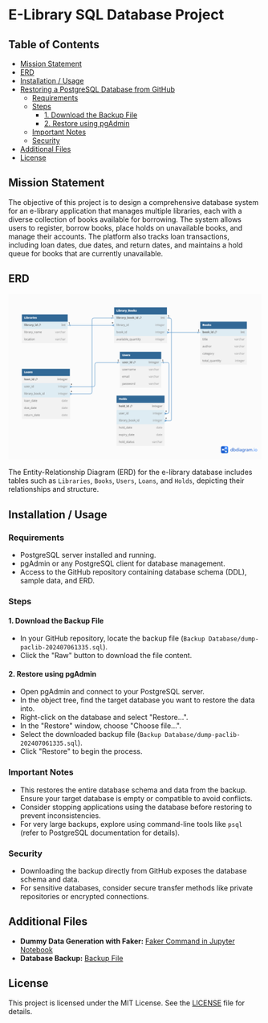 # E-Library SQL Database Project

## Table of Contents
- [Mission Statement](#mission-statement)
- [ERD](#erd)
- [Installation / Usage](#installation--usage)
- [Restoring a PostgreSQL Database from GitHub](#restoring-a-postgresql-database-from-github)
  - [Requirements](#requirements)
  - [Steps](#steps)
    - [1. Download the Backup File](#1-download-the-backup-file)
    - [2. Restore using pgAdmin](#2-restore-using-pgadmin)
  - [Important Notes](#important-notes)
  - [Security](#security)
- [Additional Files](#additional-files)
- [License](#license)

## Mission Statement

The objective of this project is to design a comprehensive database system for an e-library application that manages multiple libraries, each with a diverse collection of books available for borrowing. The system allows users to register, borrow books, place holds on unavailable books, and manage their accounts. The platform also tracks loan transactions, including loan dates, due dates, and return dates, and maintains a hold queue for books that are currently unavailable.

## ERD

![ERD](https://github.com/hudiyaresa/E-Library-SQL-Database/blob/main/e-Library%20ERD.png)

The Entity-Relationship Diagram (ERD) for the e-library database includes tables such as `Libraries`, `Books`, `Users`, `Loans`, and `Holds`, depicting their relationships and structure.

## Installation / Usage

### Requirements

- PostgreSQL server installed and running.
- pgAdmin or any PostgreSQL client for database management.
- Access to the GitHub repository containing database schema (DDL), sample data, and ERD.

### Steps

#### 1. Download the Backup File

- In your GitHub repository, locate the backup file (`Backup Database/dump-paclib-202407061335.sql`).
- Click the "Raw" button to download the file content.

#### 2. Restore using pgAdmin

- Open pgAdmin and connect to your PostgreSQL server.
- In the object tree, find the target database you want to restore the data into.
- Right-click on the database and select "Restore...".
- In the "Restore" window, choose "Choose file...".
- Select the downloaded backup file (`Backup Database/dump-paclib-202407061335.sql`).
- Click "Restore" to begin the process.

### Important Notes

- This restores the entire database schema and data from the backup. Ensure your target database is empty or compatible to avoid conflicts.
- Consider stopping applications using the database before restoring to prevent inconsistencies.
- For very large backups, explore using command-line tools like `psql` (refer to PostgreSQL documentation for details).

### Security

- Downloading the backup directly from GitHub exposes the database schema and data.
- For sensitive databases, consider secure transfer methods like private repositories or encrypted connections.

## Additional Files

- **Dummy Data Generation with Faker:** [Faker Command in Jupyter Notebook](https://github.com/hudiyaresa/E-Library-SQL-Database/blob/main/Dummy%20Data/Python%20Syntax%20Faker%20for%20E-Library%20SQL%20Database.ipynb)
- **Database Backup:** [Backup File](https://github.com/hudiyaresa/E-Library-SQL-Database/blob/main/Backup%20Database/dump-paclib-202407061335.sql)

## License

This project is licensed under the MIT License. See the [LICENSE](https://github.com/hudiyaresa/E-Library-SQL-Database/blob/main/LICENSE) file for details.
